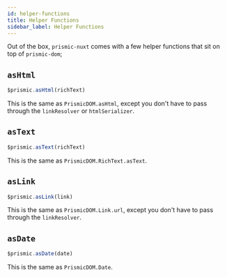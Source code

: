 ```yaml
---
id: helper-functions
title: Helper Functions
sidebar_label: Helper Functions
---
```


Out of the box, `prismic-nuxt` comes with a few helper functions that sit on top of `prismic-dom`;

## `asHtml`

```javascript
$prismic.asHtml(richText)
```
This is the same as `PrismicDOM.asHtml`, except you don't have to pass through the `linkResolver` or `htmlSerializer`.

## `asText`

```javascript
$prismic.asText(richText)
```
This is the same as `PrismicDOM.RichText.asText`.

## `asLink`

```javascript
$prismic.asLink(link)
```
This is the same as `PrismicDOM.Link.url`, except you don't have to pass through the `linkResolver`.

## `asDate`

```javascript
$prismic.asDate(date)
```
This is the same as `PrismicDOM.Date`.

